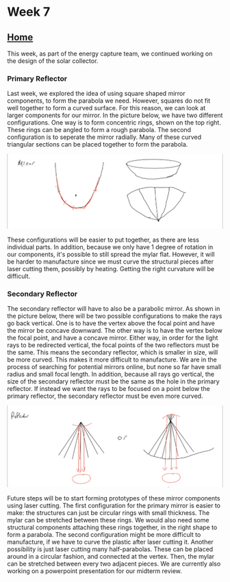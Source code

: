 # Week 7

## [Home](https://dtxiong.github.io/rapid-prototyping/)

This week, as part of the energy capture team, we continued working on the design of the solar collector. 

### Primary Reflector

Last week, we explored the idea of using square shaped mirror components, to form the parabola we need. However, squares do not fit well together to form a curved surface. For this reason, we can look at larger components for our mirror. In the picture below, we have two different configurations. One way is to form concentric rings, shown on the top right. These rings can be angled to form a rough parabola. The second configuration is to seperate the mirror radially. Many of these curved triangular sections can be placed together to form the parabola. 

![Reflector](./File_000.png)

These configurations will be easier to put together, as there are less individual parts. In addition, because we only have 1 degree of rotation in our components, it's possible to still spread the mylar flat. However, it will be harder to manufacture since we must curve the structural pieces after laser cutting them, possibly by heating. Getting the right curvature will be difficult. 

### Secondary Reflector

The secondary reflector will have to also be a parabolic mirror. As shown in the picture below, there will be two possible configurations to make the rays go back vertical. One is to have the vertex above the focal point and have the mirror be concave downward. The other way is to have the vertex below the focal point, and have a concave mirror. Either way, in order for the light rays to be redirected vertical, the focal points of the two reflectors must be the same. This means the secondary reflector, which is smaller in size, will be more curved. This makes it more difficult to manufacture. We are in the process of searching for potential mirrors online, but none so far have small radius and small focal length. In addition, because all rays go vertical, the size of the secondary reflector must be the same as the hole in the primary reflector. If instead we want the rays to be focused on a point below the primary reflector, the secondary reflector must be even more curved. 

![Secondary Reflector](./File_001.png)

Future steps will be to start forming prototypes of these mirror components using laser cutting. The first configuration for the primary mirror is easier to make: the structures can just be circular rings with small thickness. The mylar can be stretched between these rings. We would also need some structural components attaching these rings together, in the right shape to form a parabola. The second configuration might be more difficult to manufacture, if we have to curve the plastic after laser cutting it. Another possibility is just laser cutting many half-parabolas. These can be placed around in a circular fashion, and connected at the vertex. Then, the mylar can be stretched between every two adjacent pieces. We are currently also working on a powerpoint presentation for our midterm review. 

